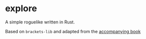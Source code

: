 # explore

A simple roguelike written in Rust.

Based on `brackets-lib` and adapted from the [accompanying book](https://bfnightly.bracketproductions.com/rustbook/)